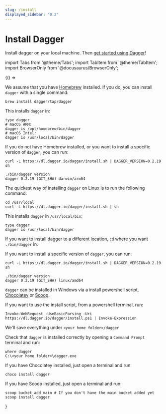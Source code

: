 ```yaml
---
slug: /install
displayed_sidebar: "0.2"
---
```


# Install Dagger

Install dagger on your local machine. Then [get started using Dagger](/1200/local-dev)!

import Tabs from '@theme/Tabs'; import TabItem from '@theme/TabItem';
import BrowserOnly from '@docusaurus/BrowserOnly';

<BrowserOnly>
{() =>
<Tabs defaultValue={
 window.navigator.userAgent.indexOf('Linux') != -1 ? 'linux':
 window.navigator.userAgent.indexOf('Win') != -1 ? 'windows':
 'macos'}
groupId="os"
values={[
{label: 'macOS', value: 'macos'}, {label: 'Linux', value: 'linux'}, {label: 'Windows', value: 'windows'},
]}>

<TabItem value="macos">

We assume that you have [Homebrew](https://brew.sh/) installed.
If you do, you can install `dagger` with a single command:

```shell
brew install dagger/tap/dagger
```

This installs `dagger` in:

```shell
type dagger
# macOS ARM:
dagger is /opt/homebrew/bin/dagger
# macOS Intel:
dagger is /usr/local/bin/dagger
```

If you do not have Homebrew installed, or you want to install a specific version of `dagger`, you can run:

```shell
curl -L https://dl.dagger.io/dagger/install.sh | DAGGER_VERSION=0.2.19 sh

./bin/dagger version
dagger 0.2.19 (GIT_SHA) darwin/arm64
```

</TabItem>

<TabItem value="linux">

The quickest way of installing `dagger` on Linux is to run the following command:

```shell
cd /usr/local
curl -L https://dl.dagger.io/dagger/install.sh | sh
```

This installs `dagger` in `/usr/local/bin`:

```shell
type dagger
dagger is /usr/local/bin/dagger
```

If you want to install dagger to a different location, `cd` where you want `./bin/dagger` in.

If you want to install a specific version of `dagger`, you can run:

```shell
curl -L https://dl.dagger.io/dagger/install.sh | DAGGER_VERSION=0.2.19 sh

./bin/dagger version
dagger 0.2.19 (GIT_SHA) linux/amd64
```

</TabItem>

<TabItem value="windows">

`dagger` can be installed in Windows via a install powershell script, [Chocolatey](https://community.chocolatey.org/packages/dagger) or [Scoop](https://scoop.sh/#/apps?q=dagger).

If you want to use the install script, from a powershell terminal, run:

```shell
Invoke-WebRequest -UseBasicParsing -Uri https://dl.dagger.io/dagger/install.ps1 | Invoke-Expression
```

We'll save everything under `<your home folder>/dagger`

Check that `dagger` is installed correctly by opening a `Command Prompt` terminal and run:

```shell
where dagger
C:\<your home folder>\dagger.exe
```

If you have Chocolatey installed, just open a terminal and run:

```shell
choco install dagger
```

If you have Scoop installed, just open a terminal and run:

```shell
scoop bucket add main # If you don't have the main bucket added yet
scoop install dagger
```

</TabItem>

</Tabs>
}

</BrowserOnly>
